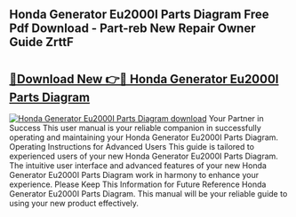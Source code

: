## Honda Generator Eu2000I Parts Diagram Free Pdf Download - Part-reb New Repair Owner Guide ZrttF

# <h2><a href="http://dfirhw.blite.top/?on=Honda+Generator+Eu2000I+Parts+Diagram">🔗Download New 👉🔴 Honda Generator Eu2000I Parts Diagram</a></h2>

[![Honda Generator Eu2000I Parts Diagram download](https://i.imgur.com/lujVjoI.png)](http://dfirhw.blite.top/?on=Honda+Generator+Eu2000I+Parts+Diagram)
Your Partner in Success This user manual is your reliable companion in successfully operating and maintaining your Honda Generator Eu2000I Parts Diagram. Operating Instructions for Advanced Users This guide is tailored to experienced users of your new Honda Generator Eu2000I Parts Diagram. The intuitive user interface and advanced features of your new Honda Generator Eu2000I Parts Diagram work in harmony to enhance your experience. Please Keep This Information for Future Reference Honda Generator Eu2000I Parts Diagram. This manual will be your reliable guide to using your new product effectively.
